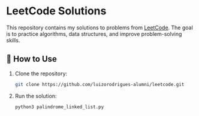 # LeetCode Solutions

This repository contains my solutions to problems from [LeetCode](https://leetcode.com/). The goal is to practice algorithms, data structures, and improve problem-solving skills.

## 🚀 How to Use
1. Clone the repository:
   ```bash
   git clone https://github.com/luizorodrigues-alumni/leetcode.git
    ```
2. Run the solution:
   ```bash
   python3 palindrome_linked_list.py

